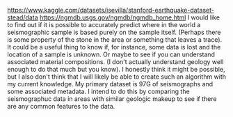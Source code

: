 https://www.kaggle.com/datasets/isevilla/stanford-earthquake-dataset-stead/data
https://ngmdb.usgs.gov/ngmdb/ngmdb_home.html
I would like to find out if it is possible to accurately predict where in the world a seismographic sample is based purely on the sample itself. (Perhaps there is some property of the stone in the area or something that leaves a trace). It could be a useful thing to know if, for instance, some data is lost and the location of a sample is unknown. Or maybe to see if you can understand associated material compositions. (I don't actually understand geology well enough to do that much but you know). I honestly think it might be possible, but I also don't think that I will likely be able to create such an algorithm with my current knowledge. My primary dataset is 97G of seismographs and some associated metadata. I intend to do this by comparing the seismographuc data in areas with similar geologic makeup to see if there are any common features to the data.
